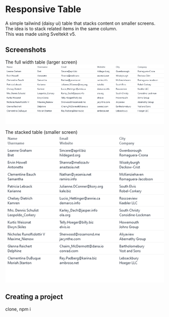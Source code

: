 
# Responsive Table

A simple tailwind (daisy ui) table that stacks content on smaller screens.  
The idea is to stack related items in the same column.  
This was made using Sveltekit v5.


## Screenshots

The full width table (larger screen)
![large](static/large.png)

The stacked table (smaller screen)
![small](static/small.png)


## Creating a project

clone, npm i

